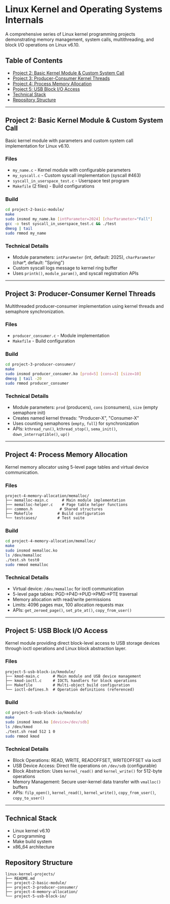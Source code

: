 # Linux Kernel and Operating Systems Internals

A comprehensive series of Linux kernel programming projects demonstrating memory management, system calls, multithreading, and block I/O operations on Linux v6.10.

## Table of Contents

- [Project 2: Basic Kernel Module & Custom System Call](#project-2-basic-kernel-module--custom-system-call)
- [Project 3: Producer-Consumer Kernel Threads](#project-3-producer-consumer-kernel-threads)
- [Project 4: Process Memory Allocation](#project-4-process-memory-allocation)
- [Project 5: USB Block I/O Access](#project-5-usb-block-io-access)
- [Technical Stack](#technical-stack)
- [Repository Structure](#repository-structure)

---

## Project 2: Basic Kernel Module & Custom System Call

Basic kernel module with parameters and custom system call implementation for Linux v6.10.

### Files
- `my_name.c` - Kernel module with configurable parameters
- `my_syscall.c` - Custom syscall implementation (syscall #463)
- `syscall_in_userspace_test.c` - Userspace test program
- `Makefile` (2 files) - Build configurations

### Build
```bash
cd project-2-basic-module/
make
sudo insmod my_name.ko [intParameter=2024] [charParameter="Fall"]
gcc -o test syscall_in_userspace_test.c && ./test
dmesg | tail
sudo rmmod my_name
```

### Technical Details
- Module parameters: `intParameter` (int, default: 2025), `charParameter` (char*, default: "Spring")
- Custom syscall logs message to kernel ring buffer
- Uses `printk()`, `module_param()`, and syscall registration APIs

---

## Project 3: Producer-Consumer Kernel Threads

Multithreaded producer-consumer implementation using kernel threads and semaphore synchronization.

### Files
- `producer_consumer.c` - Module implementation
- `Makefile` - Build configuration

### Build
```bash
cd project-3-producer-consumer/
make
sudo insmod producer_consumer.ko [prod=5] [cons=3] [size=10]
dmesg | tail -20
sudo rmmod producer_consumer
```

### Technical Details
- Module parameters: `prod` (producers), `cons` (consumers), `size` (empty semaphore init)
- Creates named kernel threads: "Producer-X", "Consumer-X"
- Uses counting semaphores (`empty`, `full`) for synchronization
- APIs: `kthread_run()`, `kthread_stop()`, `sema_init()`, `down_interruptible()`, `up()`

---

## Project 4: Process Memory Allocation

Kernel memory allocator using 5-level page tables and virtual device communication.

### Files
```
project-4-memory-allocation/memalloc/
├── memalloc-main.c      # Main module implementation
├── memalloc-helper.c    # Page table helper functions
├── common.h            # Shared structures
├── Makefile           # Build configuration
└── testcases/         # Test suite
```

### Build
```bash
cd project-4-memory-allocation/memalloc/
make
sudo insmod memalloc.ko
ls /dev/memalloc
./test.sh test0
sudo rmmod memalloc
```

### Technical Details
- Virtual device: `/dev/memalloc` for ioctl communication
- 5-level page tables: PGD→P4D→PUD→PMD→PTE traversal
- Memory allocation with read/write permissions
- Limits: 4096 pages max, 100 allocation requests max
- APIs: `get_zeroed_page()`, `set_pte_at()`, `copy_from_user()`

---

## Project 5: USB Block I/O Access

Kernel module providing direct block-level access to USB storage devices through ioctl operations and Linux block abstraction layer.

### Files
```
project-5-usb-block-io/kmodule/
├── kmod-main.c      # Main module and USB device management
├── kmod-ioctl.c     # IOCTL handlers for block operations
├── Makefile         # Multi-object build configuration
└── ioctl-defines.h  # Operation definitions (referenced)
```

### Build
```bash
cd project-5-usb-block-io/kmodule/
make
sudo insmod kmod.ko [device=/dev/sdb]
ls /dev/kmod
./test.sh read 512 1 0
sudo rmmod kmod
```

### Technical Details
- Block Operations: READ, WRITE, READOFFSET, WRITEOFFSET via ioctl
- USB Device Access: Direct file operations on `/dev/sdb` (configurable)
- Block Abstraction: Uses `kernel_read()` and `kernel_write()` for 512-byte operations
- Memory Management: Secure user-kernel data transfer with `vmalloc()` buffers
- APIs: `filp_open()`, `kernel_read()`, `kernel_write()`, `copy_from_user()`, `copy_to_user()`

---

## Technical Stack

- Linux kernel v6.10
- C programming
- Make build system
- x86_64 architecture

## Repository Structure

```
linux-kernel-projects/
├── README.md
├── project-2-basic-module/
├── project-3-producer-consumer/
├── project-4-memory-allocation/
└── project-5-usb-block-io/
```